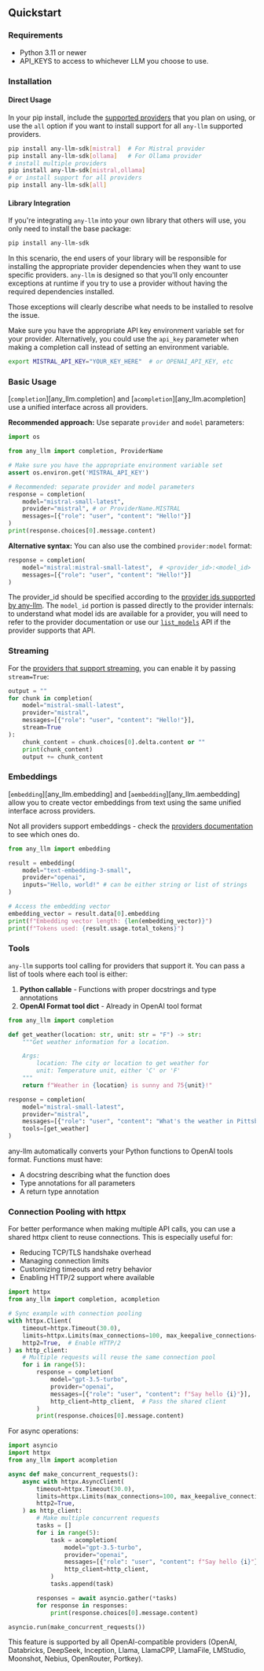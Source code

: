 ## Quickstart

### Requirements

- Python 3.11 or newer
- API_KEYS to access to whichever LLM you choose to use.

### Installation

#### Direct Usage

In your pip install, include the [supported providers](./providers.md) that you plan on using, or use the `all` option if you want to install support for all `any-llm` supported providers.

```bash
pip install any-llm-sdk[mistral]  # For Mistral provider
pip install any-llm-sdk[ollama]   # For Ollama provider
# install multiple providers
pip install any-llm-sdk[mistral,ollama]
# or install support for all providers
pip install any-llm-sdk[all]
```

#### Library Integration

If you're integrating `any-llm` into your own library that others will use, you only need to install the base package:

```bash
pip install any-llm-sdk
```

In this scenario, the end users of your library will be responsible for installing the appropriate provider dependencies when they want to use specific providers. `any-llm` is designed so that you'll only encounter exceptions at runtime if you try to use a provider without having the required dependencies installed.

Those exceptions will clearly describe what needs to be installed to resolve the issue.

Make sure you have the appropriate API key environment variable set for your provider. Alternatively,
you could use the `api_key` parameter when making a completion call instead of setting an environment variable.

```bash
export MISTRAL_API_KEY="YOUR_KEY_HERE"  # or OPENAI_API_KEY, etc
```

### Basic Usage

[`completion`][any_llm.completion] and [`acompletion`][any_llm.acompletion] use a unified interface across all providers.

**Recommended approach:** Use separate `provider` and `model` parameters:

```python
import os

from any_llm import completion, ProviderName

# Make sure you have the appropriate environment variable set
assert os.environ.get('MISTRAL_API_KEY')

# Recommended: separate provider and model parameters
response = completion(
    model="mistral-small-latest",
    provider="mistral", # or ProviderName.MISTRAL
    messages=[{"role": "user", "content": "Hello!"}]
)
print(response.choices[0].message.content)
```

**Alternative syntax:** You can also use the combined `provider:model` format:

```python
response = completion(
    model="mistral:mistral-small-latest",  # <provider_id>:<model_id>
    messages=[{"role": "user", "content": "Hello!"}]
)
```

The provider_id should be specified according to the [provider ids supported by any-llm](./providers.md).
The `model_id` portion is passed directly to the provider internals: to understand what model ids are available for a provider,
you will need to refer to the provider documentation or use our [`list_models`](./api/list_models.md)  API if the provider supports that API.

### Streaming

For the [providers that support streaming](./providers.md), you can enable it by passing `stream=True`:

```python
output = ""
for chunk in completion(
    model="mistral-small-latest",
    provider="mistral",
    messages=[{"role": "user", "content": "Hello!"}],
    stream=True
):
    chunk_content = chunk.choices[0].delta.content or ""
    print(chunk_content)
    output += chunk_content
```

### Embeddings

[`embedding`][any_llm.embedding] and [`aembedding`][any_llm.aembedding] allow you to create vector embeddings from text using the same unified interface across providers.

Not all providers support embeddings - check the [providers documentation](./providers.md) to see which ones do.

```python
from any_llm import embedding

result = embedding(
    model="text-embedding-3-small",
    provider="openai",
    inputs="Hello, world!" # can be either string or list of strings
)

# Access the embedding vector
embedding_vector = result.data[0].embedding
print(f"Embedding vector length: {len(embedding_vector)}")
print(f"Tokens used: {result.usage.total_tokens}")
```

### Tools

`any-llm` supports tool calling for providers that support it. You can pass a list of tools where each tool is either:

1. **Python callable** - Functions with proper docstrings and type annotations
2. **OpenAI Format tool dict** - Already in OpenAI tool format

```python
from any_llm import completion

def get_weather(location: str, unit: str = "F") -> str:
    """Get weather information for a location.

    Args:
        location: The city or location to get weather for
        unit: Temperature unit, either 'C' or 'F'
    """
    return f"Weather in {location} is sunny and 75{unit}!"

response = completion(
    model="mistral-small-latest",
    provider="mistral",
    messages=[{"role": "user", "content": "What's the weather in Pittsburgh PA?"}],
    tools=[get_weather]
)
```

any-llm automatically converts your Python functions to OpenAI tools format. Functions must have:
- A docstring describing what the function does
- Type annotations for all parameters
- A return type annotation

### Connection Pooling with httpx

For better performance when making multiple API calls, you can use a shared httpx client to reuse connections. This is especially useful for:
- Reducing TCP/TLS handshake overhead
- Managing connection limits
- Customizing timeouts and retry behavior
- Enabling HTTP/2 support where available

```python
import httpx
from any_llm import completion, acompletion

# Sync example with connection pooling
with httpx.Client(
    timeout=httpx.Timeout(30.0),
    limits=httpx.Limits(max_connections=100, max_keepalive_connections=20),
    http2=True,  # Enable HTTP/2
) as http_client:
    # Multiple requests will reuse the same connection pool
    for i in range(5):
        response = completion(
            model="gpt-3.5-turbo",
            provider="openai",
            messages=[{"role": "user", "content": f"Say hello {i}"}],
            http_client=http_client,  # Pass the shared client
        )
        print(response.choices[0].message.content)
```

For async operations:

```python
import asyncio
import httpx
from any_llm import acompletion

async def make_concurrent_requests():
    async with httpx.AsyncClient(
        timeout=httpx.Timeout(30.0),
        limits=httpx.Limits(max_connections=100, max_keepalive_connections=20),
        http2=True,
    ) as http_client:
        # Make multiple concurrent requests
        tasks = []
        for i in range(5):
            task = acompletion(
                model="gpt-3.5-turbo",
                provider="openai",
                messages=[{"role": "user", "content": f"Say hello {i}"}],
                http_client=http_client,
            )
            tasks.append(task)

        responses = await asyncio.gather(*tasks)
        for response in responses:
            print(response.choices[0].message.content)

asyncio.run(make_concurrent_requests())
```

This feature is supported by all OpenAI-compatible providers (OpenAI, Databricks, DeepSeek, Inception, Llama, LlamaCPP, LlamaFile, LMStudio, Moonshot, Nebius, OpenRouter, Portkey).
